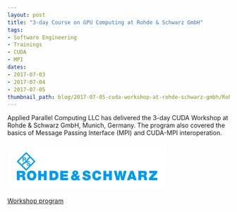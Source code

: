 ```yaml
---
layout: post
title: "3-day Course on GPU Computing at Rohde & Schwarz GmbH"
tags:
- Software Engineering
- Trainings
- CUDA
- MPI
dates:
- 2017-07-03
- 2017-07-04
- 2017-07-05
thumbnail_path: blog/2017-07-05-cuda-workshop-at-rohde-schwarz-gmbh/Rohde_Schwarz_Logo.png
---
```


Applied Parallel Computing LLC has delivered the 3-day CUDA Workshop at Rohde & Schwarz GmbH, Munich, Germany. The program also covered the basics of Message Passing Interface (MPI) and CUDA-MPI interoperation.

![alt text](\assets\img\blog\2017-07-05-cuda-workshop-at-rohde-schwarz-gmbh/Rohde_Schwarz_Logo.png "Logo Title Text 1")

[Workshop program](\assets\img\blog\2017-07-05-cuda-workshop-at-rohde-schwarz-gmbh/program.pdf)
